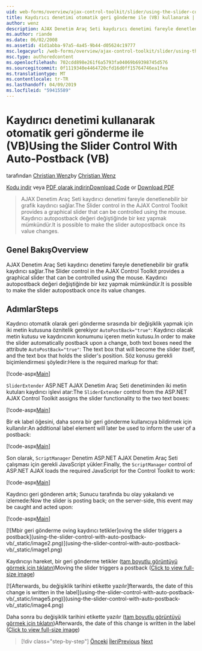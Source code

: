 ```yaml
---
uid: web-forms/overview/ajax-control-toolkit/slider/using-the-slider-control-with-auto-postback-vb
title: Kaydırıcı denetimi otomatik geri gönderme ile (VB) kullanarak | Microsoft Docs
author: wenz
description: AJAX Denetim Araç Seti kaydırıcı denetimi fareyle denetlenebilir bir grafik kaydırıcı sağlar. Kaydırıcı autopost yapmak mümkündür...
ms.author: riande
ms.date: 06/02/2008
ms.assetid: 41d1abba-97a5-4a45-9b44-d05624c19777
msc.legacyurl: /web-forms/overview/ajax-control-toolkit/slider/using-the-slider-control-with-auto-postback-vb
msc.type: authoredcontent
ms.openlocfilehash: 702cdd898e261f6a5793fa04069b69398745d576
ms.sourcegitcommit: 0f1119340e4464720cfd16d0ff15764746ea1fea
ms.translationtype: MT
ms.contentlocale: tr-TR
ms.lasthandoff: 04/09/2019
ms.locfileid: "59415589"
---
```

# <a name="using-the-slider-control-with-auto-postback-vb"></a><span data-ttu-id="7f0c6-104">Kaydırıcı denetimi kullanarak otomatik geri gönderme ile (VB)</span><span class="sxs-lookup"><span data-stu-id="7f0c6-104">Using the Slider Control With Auto-Postback (VB)</span></span>

<span data-ttu-id="7f0c6-105">tarafından [Christian Wenz](https://github.com/wenz)</span><span class="sxs-lookup"><span data-stu-id="7f0c6-105">by [Christian Wenz](https://github.com/wenz)</span></span>

<span data-ttu-id="7f0c6-106">[Kodu indir](http://download.microsoft.com/download/9/3/f/93f8daea-bebd-4821-833b-95205389c7d0/Slider1.vb.zip) veya [PDF olarak indirin](http://download.microsoft.com/download/b/6/a/b6ae89ee-df69-4c87-9bfb-ad1eb2b23373/slider1VB.pdf)</span><span class="sxs-lookup"><span data-stu-id="7f0c6-106">[Download Code](http://download.microsoft.com/download/9/3/f/93f8daea-bebd-4821-833b-95205389c7d0/Slider1.vb.zip) or [Download PDF](http://download.microsoft.com/download/b/6/a/b6ae89ee-df69-4c87-9bfb-ad1eb2b23373/slider1VB.pdf)</span></span>

> <span data-ttu-id="7f0c6-107">AJAX Denetim Araç Seti kaydırıcı denetimi fareyle denetlenebilir bir grafik kaydırıcı sağlar.</span><span class="sxs-lookup"><span data-stu-id="7f0c6-107">The Slider control in the AJAX Control Toolkit provides a graphical slider that can be controlled using the mouse.</span></span> <span data-ttu-id="7f0c6-108">Kaydırıcı autopostback değeri değiştiğinde bir kez yapmak mümkündür.</span><span class="sxs-lookup"><span data-stu-id="7f0c6-108">It is possible to make the slider autopostback once its value changes.</span></span>


## <a name="overview"></a><span data-ttu-id="7f0c6-109">Genel Bakış</span><span class="sxs-lookup"><span data-stu-id="7f0c6-109">Overview</span></span>

<span data-ttu-id="7f0c6-110">AJAX Denetim Araç Seti kaydırıcı denetimi fareyle denetlenebilir bir grafik kaydırıcı sağlar.</span><span class="sxs-lookup"><span data-stu-id="7f0c6-110">The Slider control in the AJAX Control Toolkit provides a graphical slider that can be controlled using the mouse.</span></span> <span data-ttu-id="7f0c6-111">Kaydırıcı autopostback değeri değiştiğinde bir kez yapmak mümkündür.</span><span class="sxs-lookup"><span data-stu-id="7f0c6-111">It is possible to make the slider autopostback once its value changes.</span></span>

## <a name="steps"></a><span data-ttu-id="7f0c6-112">Adımlar</span><span class="sxs-lookup"><span data-stu-id="7f0c6-112">Steps</span></span>

<span data-ttu-id="7f0c6-113">Kaydırıcı otomatik olarak geri gönderme sırasında bir değişiklik yapmak için iki metin kutusuna öznitelik gerekiyor `AutoPostBack="true"`: Kaydırıcı olacak metin kutusu ve kaydırıcının konumunu içeren metin kutusu.</span><span class="sxs-lookup"><span data-stu-id="7f0c6-113">In order to make the slider automatically postback upon a change, both text boxes need the attribute `AutoPostBack="true"`: The text box that will become the slider itself, and the text box that holds the slider's position.</span></span> <span data-ttu-id="7f0c6-114">Söz konusu gerekli biçimlendirmesi şöyledir:</span><span class="sxs-lookup"><span data-stu-id="7f0c6-114">Here is the required markup for that:</span></span>

[!code-aspx[Main](using-the-slider-control-with-auto-postback-vb/samples/sample1.aspx)]

<span data-ttu-id="7f0c6-115">`SliderExtender` ASP.NET AJAX Denetim Araç Seti denetiminden iki metin kutuları kaydırıcı işlevi atar:</span><span class="sxs-lookup"><span data-stu-id="7f0c6-115">The `SliderExtender` control from the ASP.NET AJAX Control Toolkit assigns the slider functionality to the two text boxes:</span></span>

[!code-aspx[Main](using-the-slider-control-with-auto-postback-vb/samples/sample2.aspx)]

<span data-ttu-id="7f0c6-116">Bir ek label öğesini, daha sonra bir geri gönderme kullanıcıya bildirmek için kullanılır:</span><span class="sxs-lookup"><span data-stu-id="7f0c6-116">An additional label element will later be used to inform the user of a postback:</span></span>

[!code-aspx[Main](using-the-slider-control-with-auto-postback-vb/samples/sample3.aspx)]

<span data-ttu-id="7f0c6-117">Son olarak, `ScriptManager` Denetim ASP.NET AJAX Denetim Araç Seti çalışması için gerekli JavaScript yükler:</span><span class="sxs-lookup"><span data-stu-id="7f0c6-117">Finally, the `ScriptManager` control of ASP.NET AJAX loads the required JavaScript for the Control Toolkit to work:</span></span>

[!code-aspx[Main](using-the-slider-control-with-auto-postback-vb/samples/sample4.aspx)]

<span data-ttu-id="7f0c6-118">Kaydırıcı geri gönderen artık; Sunucu tarafında bu olay yakalandı ve izlemede:</span><span class="sxs-lookup"><span data-stu-id="7f0c6-118">Now the slider is posting back; on the server-side, this event may be caught and acted upon:</span></span>

[!code-aspx[Main](using-the-slider-control-with-auto-postback-vb/samples/sample5.aspx)]


[![M<span data-ttu-id="7f0c6-119">bir geri gönderme oving kaydırıcı tetikler]</span><span class="sxs-lookup"><span data-stu-id="7f0c6-119">oving the slider triggers a postback]</span></span>(using-the-slider-control-with-auto-postback-vb/_static/image2.png)](using-the-slider-control-with-auto-postback-vb/_static/image1.png)

<span data-ttu-id="7f0c6-120">Kaydırıcıyı hareket, bir geri gönderme tetikler ([tam boyutlu görüntüyü görmek için tıklatın](using-the-slider-control-with-auto-postback-vb/_static/image3.png))</span><span class="sxs-lookup"><span data-stu-id="7f0c6-120">Moving the slider triggers a postback ([Click to view full-size image](using-the-slider-control-with-auto-postback-vb/_static/image3.png))</span></span>


[![A<span data-ttu-id="7f0c6-121">fterwards, bu değişiklik tarihini etikette yazılır]</span><span class="sxs-lookup"><span data-stu-id="7f0c6-121">fterwards, the date of this change is written in the label]</span></span>(using-the-slider-control-with-auto-postback-vb/_static/image5.png)](using-the-slider-control-with-auto-postback-vb/_static/image4.png)

<span data-ttu-id="7f0c6-122">Daha sonra bu değişiklik tarihini etikette yazılır ([tam boyutlu görüntüyü görmek için tıklatın](using-the-slider-control-with-auto-postback-vb/_static/image6.png))</span><span class="sxs-lookup"><span data-stu-id="7f0c6-122">Afterwards, the date of this change is written in the label ([Click to view full-size image](using-the-slider-control-with-auto-postback-vb/_static/image6.png))</span></span>

> [!div class="step-by-step"]
> <span data-ttu-id="7f0c6-123">[Önceki](databinding-the-slider-control-cs.md)
> [İleri](databinding-the-slider-control-vb.md)</span><span class="sxs-lookup"><span data-stu-id="7f0c6-123">[Previous](databinding-the-slider-control-cs.md)
[Next](databinding-the-slider-control-vb.md)</span></span>
